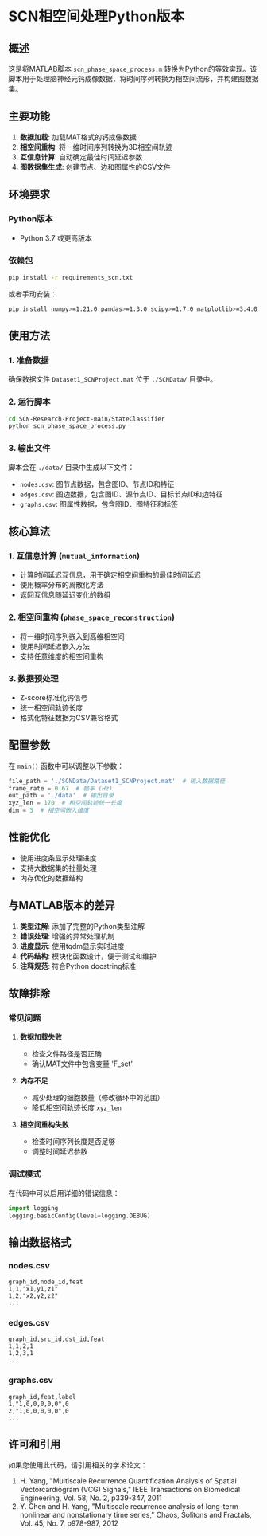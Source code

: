 # SCN相空间处理Python版本

## 概述

这是将MATLAB脚本 `scn_phase_space_process.m` 转换为Python的等效实现。该脚本用于处理脑神经元钙成像数据，将时间序列转换为相空间流形，并构建图数据集。

## 主要功能

1. **数据加载**: 加载MAT格式的钙成像数据
2. **相空间重构**: 将一维时间序列转换为3D相空间轨迹
3. **互信息计算**: 自动确定最佳时间延迟参数
4. **图数据集生成**: 创建节点、边和图属性的CSV文件

## 环境要求

### Python版本
- Python 3.7 或更高版本

### 依赖包
```bash
pip install -r requirements_scn.txt
```

或者手动安装：
```bash
pip install numpy>=1.21.0 pandas>=1.3.0 scipy>=1.7.0 matplotlib>=3.4.0 tqdm>=4.60.0
```

## 使用方法

### 1. 准备数据
确保数据文件 `Dataset1_SCNProject.mat` 位于 `./SCNData/` 目录中。

### 2. 运行脚本
```bash
cd SCN-Research-Project-main/StateClassifier
python scn_phase_space_process.py
```

### 3. 输出文件
脚本会在 `./data/` 目录中生成以下文件：
- `nodes.csv`: 图节点数据，包含图ID、节点ID和特征
- `edges.csv`: 图边数据，包含图ID、源节点ID、目标节点ID和边特征
- `graphs.csv`: 图属性数据，包含图ID、图特征和标签

## 核心算法

### 1. 互信息计算 (`mutual_information`)
- 计算时间延迟互信息，用于确定相空间重构的最佳时间延迟
- 使用概率分布的离散化方法
- 返回互信息随延迟变化的数组

### 2. 相空间重构 (`phase_space_reconstruction`)
- 将一维时间序列嵌入到高维相空间
- 使用时间延迟嵌入方法
- 支持任意维度的相空间重构

### 3. 数据预处理
- Z-score标准化钙信号
- 统一相空间轨迹长度
- 格式化特征数据为CSV兼容格式

## 配置参数

在 `main()` 函数中可以调整以下参数：

```python
file_path = './SCNData/Dataset1_SCNProject.mat'  # 输入数据路径
frame_rate = 0.67  # 帧率 (Hz)
out_path = './data'  # 输出目录
xyz_len = 170  # 相空间轨迹统一长度
dim = 3  # 相空间嵌入维度
```

## 性能优化

- 使用进度条显示处理进度
- 支持大数据集的批量处理
- 内存优化的数据结构

## 与MATLAB版本的差异

1. **类型注解**: 添加了完整的Python类型注解
2. **错误处理**: 增强的异常处理机制
3. **进度显示**: 使用tqdm显示实时进度
4. **代码结构**: 模块化函数设计，便于测试和维护
5. **注释规范**: 符合Python docstring标准

## 故障排除

### 常见问题

1. **数据加载失败**
   - 检查文件路径是否正确
   - 确认MAT文件中包含变量 'F_set'

2. **内存不足**
   - 减少处理的细胞数量（修改循环中的范围）
   - 降低相空间轨迹长度 `xyz_len`

3. **相空间重构失败**
   - 检查时间序列长度是否足够
   - 调整时间延迟参数

### 调试模式
在代码中可以启用详细的错误信息：
```python
import logging
logging.basicConfig(level=logging.DEBUG)
```

## 输出数据格式

### nodes.csv
```
graph_id,node_id,feat
1,1,"x1,y1,z1"
1,2,"x2,y2,z2"
...
```

### edges.csv
```
graph_id,src_id,dst_id,feat
1,1,2,1
1,2,3,1
...
```

### graphs.csv
```
graph_id,feat,label
1,"1,0,0,0,0,0",0
2,"1,0,0,0,0,0",0
...
```

## 许可和引用

如果您使用此代码，请引用相关的学术论文：

1. H. Yang, "Multiscale Recurrence Quantification Analysis of Spatial Vectorcardiogram (VCG) Signals," IEEE Transactions on Biomedical Engineering, Vol. 58, No. 2, p339-347, 2011
2. Y. Chen and H. Yang, "Multiscale recurrence analysis of long-term nonlinear and nonstationary time series," Chaos, Solitons and Fractals, Vol. 45, No. 7, p978-987, 2012 